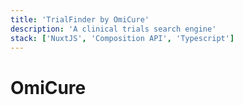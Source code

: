 ```yaml
---
title: 'TrialFinder by OmiCure'
description: 'A clinical trials search engine'
stack: ['NuxtJS', 'Composition API', 'Typescript']
---
```

# OmiCure